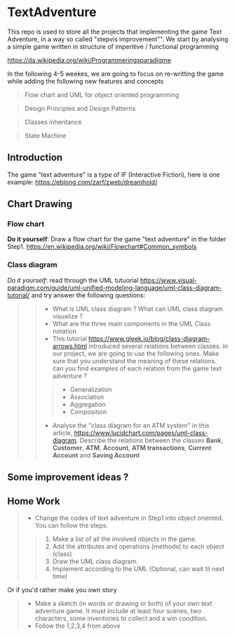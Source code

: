 # TextAdventure

This repo is used to store all the projects that implementing the game Text Adventure, in a way so called "stepvis improvement"". 
We start by analysing a simple game written in structure of imperitive / functional programming

https://da.wikipedia.org/wiki/Programmeringsparadigme

In the following 4-5 weekes, we are going to focus on re-writting the game while adding the following new features and concepts

> Flow chart and UML for object oriented programming

> Design Principles and Design Patterns

> Classes inheritance

> State Machine

## Introduction

The game "text adventure" is a type of IF (Interactive Fiction), here is one example:
https://eblong.com/zarf/zweb/dreamhold/

## Chart Drawing

### **Flow chart**
 **Do it yourself**: Draw a flow chart for the game "text adventure" in the folder Step1.
 https://en.wikipedia.org/wiki/Flowchart#Common_symbols

### **Class diagram**
*Do it yourself*: read through the UML tutuorial https://www.visual-paradigm.com/guide/uml-unified-modeling-language/uml-class-diagram-tutorial/ and try answer the following questions:
>> - What is UML class diagram ? What can UML class diagram visualize ?
>> - What are the three main components in the UML Class notation
>> - This tutorial https://www.gleek.io/blog/class-diagram-arrows.html introduced several relations between classes. In our project, we are going to use the following ones. Make sure that you understand the meaning of these relations.
can you find examples of each relation from the game text adventure ?
>>>- Generalization
>>>- Association
>>>- Aggregation
>>>- Composition
>> - Analyse the "class diagram for an ATM system" in this article, https://www.lucidchart.com/pages/uml-class-diagram. Describe the relations between the classes **Bank**, **Customer**, **ATM**, **Account**, **ATM transactions**, **Current Account** and **Saving Account**

## Some improvement ideas ?



## Home Work
> - Change the codes of text adventure in Step1 into object oriented. You can follow the steps:
>> 1. Make a list of all the involved objects in the game. 
>> 2. Add the attributes and operations (methods) to each object (class) 
>> 3. Draw the UML class diagram. 
>> 4. Implement according to the UML (Optional, can wait til next time)

Or if you'd rather make you own story
> - Make a sketch (in words or drawing or both) of your own text adventure game. It must include at least four scenes, two characters, some inventories to collect and a win condition.
> - Follow the 1,2,3,4 from above











